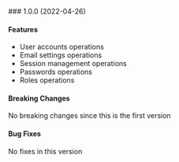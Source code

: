 <a name="1.0.0"></a> ### 1.0.0 (2022-04-26)

#### Features
* User accounts operations
* Email settings operations
* Session management operations
* Passwords operations
* Roles operations

#### Breaking Changes
No breaking changes since this is the first version

#### Bug Fixes
No fixes in this version

